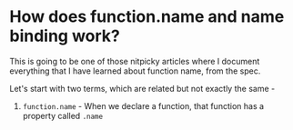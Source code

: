 # How does function.name and name binding work?

This is going to be one of those nitpicky articles where I document everything that I have learned about function name, from the spec.  

Let's start with two terms, which are related but not exactly the same -
1. `function.name` - When we declare a function, that function has a property called `.name`
<!--stackedit_data:
eyJoaXN0b3J5IjpbLTEzMTMwMzc5NTgsMTIyNTg4NjgyMF19
-->